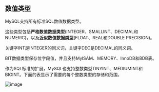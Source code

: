 ## 数值类型

MySQL支持所有标准SQL数值数据类型。

这些类型包括**严格数值数据类型**(INTEGER、SMALLINT、DECIMAL和NUMERIC)，以及**近似数值数据类型**(FLOAT、REAL和DOUBLE PRECISION)。

关键字INT是INTEGER的同义词，关键字DEC是DECIMAL的同义词。

BIT数据类型保存位字段值，并且支持MyISAM、MEMORY、InnoDB和BDB表。

作为SQL标准的扩展，MySQL也支持整数类型TINYINT、MEDIUMINT和BIGINT。下面的表显示了需要的每个整数类型的存储和范围。

![image](https://github.com/virtualspacex/cookbook/blob/master/database/img/mysqlDataType.png)
